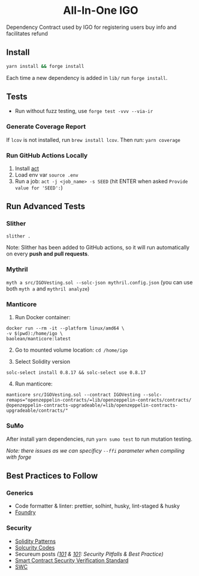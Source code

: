 # <h1 align="center"> All-In-One IGO </h1>

Dependency Contract used by IGO for registering users buy info and facilitates refund

## Install

```bash
yarn install && forge install
```

Each time a new dependency is added in `lib/` run `forge install`.

## Tests

-   Run without fuzz testing, use `forge test -vvv --via-ir`

### Generate Coverage Report

If `lcov` is not installed, run `brew install lcov`.
Then run: `yarn coverage`

### Run GitHub Actions Locally

1. Install [act](https://github.com/nektos/act)
2. Load env var `source .env`
3. Run a job: `act -j <job_name> -s SEED` (hit ENTER when asked `Provide value for 'SEED':`)

## Run Advanced Tests

### Slither

`slither .`

Note: Slither has been added to GitHub actions, so it will run automatically on every **push and pull requests**.

### Mythril

`myth a src/IGOVesting.sol --solc-json mythril.config.json` (you can use both `myth a` and `mythril analyze`)

### Manticore

1. Run Docker container:

```
docker run --rm -it --platform linux/amd64 \
-v $(pwd):/home/igo \
baolean/manticore:latest
```

2. Go to mounted volume location: `cd /home/igo`

3. Select Solidity version

```
solc-select install 0.8.17 && solc-select use 0.8.17
```

4. Run manticore:

```
manticore src/IGOVesting.sol --contract IGOVesting --solc-remaps="openzeppelin-contracts/=lib/openzeppelin-contracts/contracts/ @openzeppelin-contracts-upgradeable/=lib/openzeppelin-contracts-upgradeable/contracts/"
```

### SuMo

After install yarn dependencies, run `yarn sumo test` to run mutation testing.

_Note: there issues as we can specificy `--ffi` parameter when compiling with forge_

## Best Practices to Follow

### Generics

-   Code formatter & linter: prettier, solhint, husky, lint-staged & husky
-   [Foundry](https://book.getfoundry.sh/tutorials/best-practices)

### Security

-   [Solidity Patterns](https://github.com/fravoll/solidity-patterns)
-   [Solcurity Codes](https://github.com/transmissions11/solcurity)
-   Secureum posts _([101](https://secureum.substack.com/p/security-pitfalls-and-best-practices-101) & [101](https://secureum.substack.com/p/security-pitfalls-and-best-practices-201): Security Pitfalls & Best Practice)_
-   [Smart Contract Security Verification Standard](https://github.com/securing/SCSVS)
-   [SWC](https://swcregistry.io)
